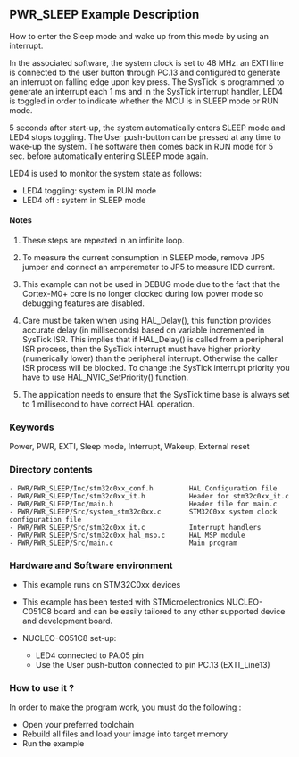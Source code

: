 ## <b>PWR_SLEEP Example Description</b>

How to enter the Sleep mode and wake up from this mode by using an interrupt.

In the associated software, the system clock is set to 48 MHz.
an EXTI line is connected to the user button through PC.13 and configured
to generate an interrupt on falling edge upon key press.
The SysTick is programmed to generate an interrupt each 1 ms and in the SysTick
interrupt handler, LED4 is toggled in order to indicate whether the MCU is in SLEEP mode
or RUN mode.

5 seconds after start-up, the system automatically enters SLEEP mode and
LED4 stops toggling.
The User push-button can be pressed at any time to wake-up the system.
The software then comes back in RUN mode for 5 sec. before automatically entering SLEEP mode again.

LED4 is used to monitor the system state as follows:

 - LED4 toggling: system in RUN mode
 - LED4 off : system in SLEEP mode

#### <b>Notes</b>

 1. These steps are repeated in an infinite loop.

 3. To measure the current consumption in SLEEP mode, remove JP5 jumper
    and connect an amperemeter to JP5 to measure IDD current.

 2. This example can not be used in DEBUG mode due to the fact
    that the Cortex-M0+ core is no longer clocked during low power mode
    so debugging features are disabled.

 3. Care must be taken when using HAL_Delay(), this function provides accurate delay (in milliseconds)
    based on variable incremented in SysTick ISR. This implies that if HAL_Delay() is called from
    a peripheral ISR process, then the SysTick interrupt must have higher priority (numerically lower)
    than the peripheral interrupt. Otherwise the caller ISR process will be blocked.
    To change the SysTick interrupt priority you have to use HAL_NVIC_SetPriority() function.

 4. The application needs to ensure that the SysTick time base is always set to 1 millisecond
    to have correct HAL operation.

### <b>Keywords</b>

Power, PWR, EXTI, Sleep mode, Interrupt, Wakeup, External reset

### <b>Directory contents</b>

    - PWR/PWR_SLEEP/Inc/stm32c0xx_conf.h         HAL Configuration file
    - PWR/PWR_SLEEP/Inc/stm32c0xx_it.h           Header for stm32c0xx_it.c
    - PWR/PWR_SLEEP/Inc/main.h                   Header file for main.c
    - PWR/PWR_SLEEP/Src/system_stm32c0xx.c       STM32C0xx system clock configuration file
    - PWR/PWR_SLEEP/Src/stm32c0xx_it.c           Interrupt handlers
    - PWR/PWR_SLEEP/Src/stm32c0xx_hal_msp.c      HAL MSP module
    - PWR/PWR_SLEEP/Src/main.c                   Main program

### <b>Hardware and Software environment</b>

  - This example runs on STM32C0xx devices

  - This example has been tested with STMicroelectronics NUCLEO-C051C8
    board and can be easily tailored to any other supported device
    and development board.

  - NUCLEO-C051C8 set-up:
    - LED4 connected to PA.05 pin
    - Use the User push-button connected to pin PC.13 (EXTI_Line13)

### <b>How to use it ?</b>

In order to make the program work, you must do the following :

 - Open your preferred toolchain
 - Rebuild all files and load your image into target memory
 - Run the example
